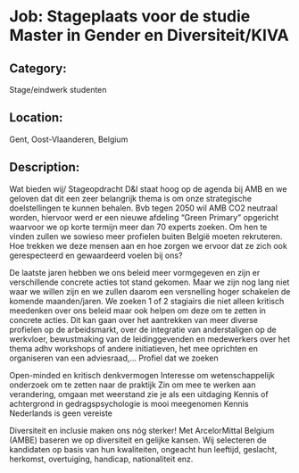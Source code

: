 # Job: Stageplaats voor de studie Master in Gender en Diversiteit/KIVA
## Category: 
Stage/eindwerk studenten
## Location: 
Gent, Oost-Vlaanderen, Belgium
## Description:
Wat bieden wij/ Stageopdracht
D&I staat hoog op de agenda bij AMB en we geloven dat dit een zeer belangrijk thema is om onze strategische doelstellingen te kunnen behalen. Bvb tegen 2050 wil AMB CO2 neutraal worden, hiervoor werd er een nieuwe afdeling “Green Primary” opgericht waarvoor we op korte termijn meer dan 70 experts zoeken. Om hen te vinden zullen we sowieso meer profielen buiten België moeten rekruteren. Hoe trekken we deze mensen aan en hoe zorgen we ervoor dat ze zich ook gerespecteerd en gewaardeerd voelen bij ons? 
 
De laatste jaren hebben we ons beleid meer vormgegeven en zijn er verschillende concrete acties tot stand gekomen. Maar we zijn nog lang niet waar we willen zijn en we zullen daarom een versnelling hoger schakelen de komende maanden/jaren. We zoeken 1 of 2 stagiairs die niet alleen kritisch meedenken over ons beleid maar ook helpen om deze om te zetten in concrete acties. Dit kan gaan over het aantrekken van meer diverse profielen op de arbeidsmarkt, over de integratie van anderstaligen op de werkvloer, bewustmaking van de leidinggevenden en medewerkers over het thema adhv workshops of andere initiatieven, het mee oprichten en organiseren van een adviesraad,… 
Profiel dat we zoeken

Open-minded en kritisch denkvermogen
Interesse om wetenschappelijk onderzoek om te zetten naar de praktijk
Zin om mee te werken aan verandering, omgaan met weerstand zie je als een uitdaging
Kennis of achtergrond in gedragspsychologie is mooi meegenomen
Kennis Nederlands is geen vereiste

Diversiteit en inclusie maken ons nóg sterker!   Met ArcelorMittal Belgium (AMBE) baseren we op diversiteit en gelijke kansen. Wij selecteren de kandidaten op basis van hun kwaliteiten, ongeacht hun leeftijd, geslacht, herkomst, overtuiging, handicap, nationaliteit enz.
